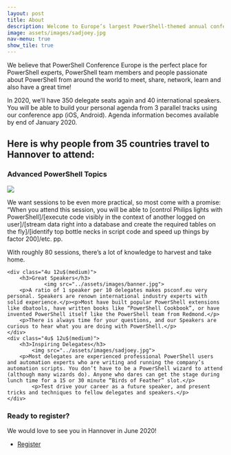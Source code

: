 ```yaml
---
layout: post
title: About
description: Welcome to Europe’s largest PowerShell-themed annual conference!
image: assets/images/sadjoey.jpg
nav-menu: true
show_tile: true
---
```


<div class="inner">
<p>We believe that PowerShell Conference Europe is the perfect place for PowerShell experts, PowerShell team members and people passionate about PowerShell from around the world to meet, share, network, learn and also have a great time!</p>
<p>In 2020, we’ll have 350 delegate seats again and 40 international speakers. You will be able to build your personal agenda from 3 parallel tracks using our conference app (iOS, Android). Agenda information becomes available by end of January 2020.</p>
<h2>Here is why people from 35 countries travel to Hannover to attend:</h2>

<div class="row">
	<div class="4u 12u$(medium)">
		<h3>Advanced PowerShell Topics</h3>
			<img src="../assets/images/ending.jpg">
		<p>We want sessions to be even more practical, so most come with a promise: “When you attend this session, you will be able to [control Philips lights with PowerShell]/[execute code visibly in the context of another logged on user]/[stream data right into a database and create the required tables on the fly]/[identify top bottle necks in script code and speed up things by factor 200]/etc. pp. </p>
        <p>With roughly 80 sessions, there’s a lot of knowledge to harvest and take home.</p>
	</div>

	<div class="4u 12u$(medium)">
		<h3>Great Speakers</h3>
				<img src="../assets/images/banner.jpg">
		<p>A ratio of 1 speaker per 10 delegates makes psconf.eu very personal. Speakers are renown international industry experts with solid experience.</p><p>Most have built popular PowerShell extensions like dbatools, have written books like “PowerShell Cookbook”, or have invented PowerShell itself like the PowerShell team from Redmond.</p>
        <p>There is always time for your questions, and our Speakers are curious to hear what you are doing with PowerShell.</p>
	</div>
	<div class="4u$ 12u$(medium)">
		<h3>Inspiring Delegates</h3>
			<img src="../assets/images/sadjoey.jpg">
		<p>Most delegates are experienced professional PowerShell users and automation experts who are writing and running the company’s automation scripts. You don’t have to be a PowerShell wizard to attend (although many wizards do). Anyone who dares can get the stage during lunch time for a 15 or 30 minute “Birds of Feather” slot.</p>
			<p>Test drive your career as a future speaker, and present tricks and techniques to fellow delegates and speakers.</p>
	</div>
</div>

<h3>Ready to register?</h3>
<p>We would love to see you in Hannover in June 2020!</p>
<ul class="actions">
	<li><a href="/register" class="button">Register</a></li>
</ul>
</div>